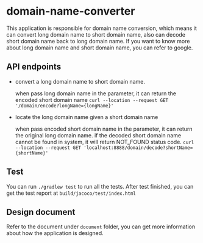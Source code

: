 # domain-name-converter
This application is responsible for domain name conversion, which means it can convert long domain name to short domain name, also can decode short domain name back to long domain name. If you want to know more about long domain name and short domain name, you can refer to google.

## API endpoints
- convert a long domain name to short domain name.

   when pass long domain name in the parameter, it can return the encoded short domain name
   `curl --location --request GET '/domain/encode?longName={longName}'`

- locate the long domain name given a short domain name

   when pass encoded short domain name in the parameter, it can return the original long domain name. if the decoded short domain name cannot be found in system, it will return NOT_FOUND status code.
`curl --location --request GET 'localhost:8888/domain/decode?shortName={shortName}'`

## Test
You can run `./gradlew test` to run all the tests. After test finished, you can get the test report at `build/jacoco/test/index.html`

## Design document
Refer to the document under `document` folder, you can get more information about how the application is designed.
